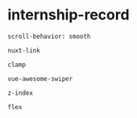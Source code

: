 # internship-record

`scroll-behavior: smooth`

`nuxt-link`

`clamp`

`vue-awesome-swiper`

`z-index`

`flex`

